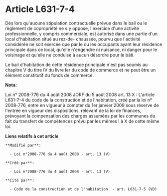 # Article L631-7-4

Dès lors qu'aucune stipulation contractuelle prévue dans le bail ou le règlement de copropriété ne s'y oppose, l'exercice
d'une activité professionnelle, y compris commerciale, est autorisé dans une partie d'un local d'habitation situé au rez-de-
chaussée, pourvu que l'activité considérée ne soit exercée que par le ou les occupants ayant leur résidence principale dans
ce local, qu'elle n'engendre ni nuisance, ni danger pour le voisinage et qu'elle ne conduise à aucun désordre pour le bâti. 

Le bail d'habitation de cette résidence principale n'est pas soumis au chapitre V du titre IV du livre Ier du code de
commerce et ne peut être un élément constitutif du fonds de commerce.

**Nota:**

Loi n° 2008-776 du 4 août 2008 JORF du 5 août 2008 art. 13 X : L'article L631-7-4 du code de la construction et de
l'habitation, créé par la loi n° 2008-776, entre en vigueur à compter du 1er janvier 2009 sous réserve de l'entrée en vigueur
des dispositions, relevant de la loi de finances, prévoyant la compensation des charges assumées par les communes du fait du
transfert de compétences prévu par les mêmes I à X de cette même loi.

**Liens relatifs à cet article**

	**Modifié par**:

	  - Loi n°2008-776 du 4 août 2008 - art. 13 (V)

	**Créé par**:

	  - Loi n°2008-776 du 4 août 2008 - art. 13 (V)

	**Cité par**:

	  - Code de la construction et de l'habitation. - art. L631-7-5 (VD)
